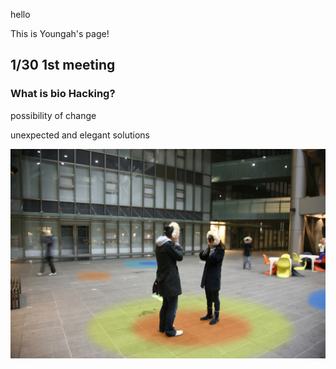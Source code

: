 hello

This is Youngah's page!

## 1/30 1st meeting
### What is bio Hacking?

possibility of change

unexpected and elegant solutions

![Test Image](image/thermotaxis.jpg)


